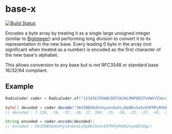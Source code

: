 # base-x

[![Build Status](https://img.shields.io/circleci/project/github/hunterwb/base-x.svg)](https://circleci.com/gh/hunterwb/base-x)

Encodes a byte array by treating it as a single large unsigned
integer (similar to [BigInteger](https://docs.oracle.com/javase/8/docs/api/java/math/BigInteger.html))
and performing long division to convert it to its representation in the new base.
Every leading 0 byte in the array (not significant when treated as a number)
is encoded as the first character of the new base's alphabet.

This allows conversion to any base but is not RFC3548 or standard base 16/32/64 compliant.

## Example

```java
RadixCoder coder = RadixCoder.of("123456789ABCDEFGHJKLMNPQRSTUVWXYZabcdefghijkmnopqrstuvwxyz"); // base 58

byte[] decoded = coder.decode("5Kd3NBUAdUnhyzenEwVLy9pBKxSwXvE9FMPyR4UKZvpe6E3AgLr");
// decoded : [-128, -19, -37, -36, 17, 104, -15, -38, -22, -37, -45, -28, 76, 30, 63, -113, 90, 40, 76, 32, 41, -9, -118, -46, 106, -7, -123, -125, -92, -103, -34, 91, 25, 19, -92, -8, 99]

String encoded = coder.encode(decoded);
// encoded : 5Kd3NBUAdUnhyzenEwVLy9pBKxSwXvE9FMPyR4UKZvpe6E3AgLr
```